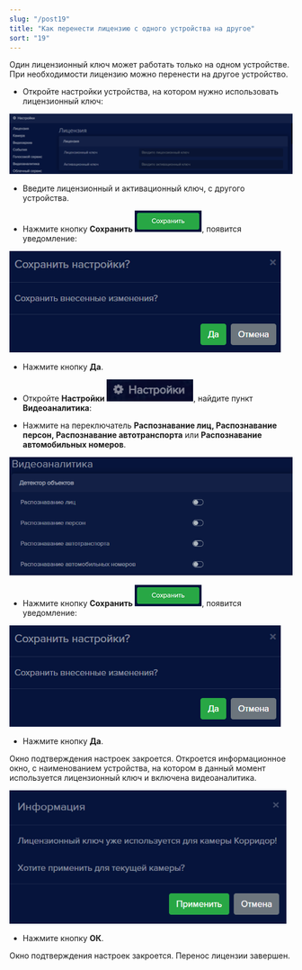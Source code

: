 ```yaml
---
slug: "/post19"
title: "Как перенести лицензию с одного устройства на другое"
sort: "19"
---
```


Один лицензионный ключ может работать только на одном устройстве. При необходимости лицензию можно перенести на другое устройство.

- Откройте настройки устройства, на котором нужно использовать лицензионный ключ:

![](images/Aspose.Words.374291bc-21e0-4dc1-8208-7b6db552d3f3.134.png)

- Введите лицензионный и активационный ключ, с другого устройства.

- Нажмите кнопку **Сохранить** ![](images/Aspose.Words.374291bc-21e0-4dc1-8208-7b6db552d3f3.111.png), появится уведомление:

![](images/Aspose.Words.374291bc-21e0-4dc1-8208-7b6db552d3f3.112.png)

- Нажмите кнопку **Да**.
- Откройте **Настройки** ![](images/Aspose.Words.374291bc-21e0-4dc1-8208-7b6db552d3f3.135.png), найдите пункт **Видеоаналитика**:

- Нажмите на переключатель **Распознавание лиц, Распознавание персон, Распознавание автотранспорта** или **Распознавание автомобильных номеров**.

![](images/Screenshot_185.png)  

- Нажмите кнопку **Сохранить** ![](images/Aspose.Words.374291bc-21e0-4dc1-8208-7b6db552d3f3.111.png), появится уведомление:

![](images/Aspose.Words.374291bc-21e0-4dc1-8208-7b6db552d3f3.112.png)

- Нажмите кнопку **Да**.

Окно подтверждения настроек закроется. Откроется информационное окно, с наименованием устройства, на котором в данный момент используется лицензионный ключ и включена видеоаналитика.

![](images/Aspose.Words.374291bc-21e0-4dc1-8208-7b6db552d3f3.137.png)

- Нажмите кнопку **ОК**.  

Окно подтверждения настроек закроется. Перенос лицензии завершен.
